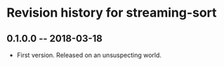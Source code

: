# Revision history for streaming-sort

## 0.1.0.0 -- 2018-03-18

* First version. Released on an unsuspecting world.
